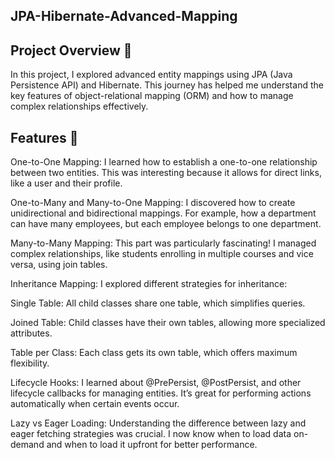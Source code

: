 ## JPA-Hibernate-Advanced-Mapping

## Project Overview 🎯
In this project, I explored advanced entity mappings using JPA (Java Persistence API) and Hibernate. This journey has helped me understand the key features of object-relational mapping (ORM) and how to manage complex relationships effectively.

##  Features 🚀
One-to-One Mapping:
I learned how to establish a one-to-one relationship between two entities. This was interesting because it allows for direct links, like a user and their profile.

One-to-Many and Many-to-One Mapping:
I discovered how to create unidirectional and bidirectional mappings. For example, how a department can have many employees, but each employee belongs to one department.

Many-to-Many Mapping:
This part was particularly fascinating! I managed complex relationships, like students enrolling in multiple courses and vice versa, using join tables.

Inheritance Mapping:
I explored different strategies for inheritance:

Single Table: All child classes share one table, which simplifies queries.

Joined Table: Child classes have their own tables, allowing more specialized attributes.

Table per Class: Each class gets its own table, which offers maximum flexibility.

Lifecycle Hooks:
I learned about @PrePersist, @PostPersist, and other lifecycle callbacks for managing entities. It’s great for performing actions automatically when certain events occur.

Lazy vs Eager Loading:
Understanding the difference between lazy and eager fetching strategies was crucial. I now know when to load data on-demand and when to load it upfront for better performance.



